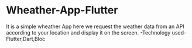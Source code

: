 # Wheather-App-Flutter
It is a simple wheather App here we request the weather data from an API according to your location and display it on the screen.
-Technology used-Flutter,Dart,Bloc
